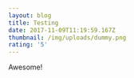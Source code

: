 ```yaml
---
layout: blog
title: Testing
date: 2017-11-09T11:19:59.167Z
thumbnail: /img/uploads/dummy.png
rating: '5'
---
```

Awesome!
